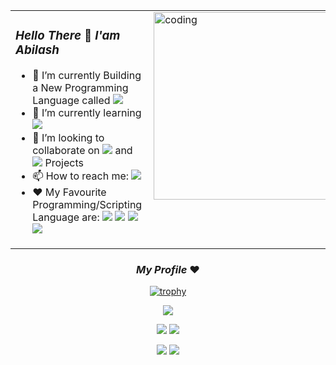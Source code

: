 
  <table><tr>
   
   <td valign="top">
<!--<div valign="top">-->
  
   ### _Hello There_ 👋   _I'am Abilash_
 
- 🔭 I’m currently Building  a New Programming Language called <img src="https://img.shields.io/badge/JACKAL-red" class="JACKAL"/>
- 🌱 I’m currently learning <img src="https://img.shields.io/badge/VUE.js-green" class="vue"/> <!--<img src="https://img.shields.io/badge/React.js-skyblue" class="react"/>-->
- 👯 I’m looking to collaborate on <img src="https://img.shields.io/badge/Python-darkgreen" class="python"/> and <img src="https://img.shields.io/badge/Web Development-orange" class="web"/> Projects
- 📫 How to reach me: <a href="https://www.linkedin.com/in/abilash-suresh/"><img src="https://img.shields.io/badge/Linkedin-blue" class="link"/></a>
- ❤️ My Favourite Programming/Scripting Language are: <img src="https://img.shields.io/badge/Python-darkgreen" class="py"/> <img src="https://img.shields.io/badge/C++-blue" class="link"/> <img src="https://img.shields.io/badge/PHP-violet" class="php"/> <img src="https://img.shields.io/badge/JS-yellow" class="js"/>

<!--</div>   -->
   </td>
   
  <!--<div dir ="rtl">-->
   <td valign="top" ><img align="right" width="330" height="300"  src="https://fastlane.tech/wp-content/uploads/2020/01/Zero-Code.gif" class="gif" alt="coding" />
   <!--</div>-->
   </td>
   



   
   </tr></table>
   
   
   




<div align="center">
 
  <!--<br /> <br />-->
  <!--Trophy -->
  
   ### _My Profile_ ❤️
   
[![trophy](https://github-profile-trophy.vercel.app/?username=ATOMMAX-2001&theme=onedark)](https://github.com/ryo-ma/github-profile-trophy)

![](https://github-profile-summary-cards.vercel.app/api/cards/profile-details?username=ATOMMAX-2001&theme=monokai)
<span align="right">
   
   ![](https://github-profile-summary-cards.vercel.app/api/cards/repos-per-language?username=ATOMMAX-2001&theme=monokai)
   </span>
![](https://github-profile-summary-cards.vercel.app/api/cards/most-commit-language?username=ATOMMAX-2001&theme=monokai)
<span align="right">
   
![](https://github-profile-summary-cards.vercel.app/api/cards/stats?username=ATOMMAX-2001&theme=monokai)
   </span>
![](https://github-profile-summary-cards.vercel.app/api/cards/productive-time?username=ATOMMAX-2001&theme=monokai)
  </div>
<!--
**ATOMMAX-2001/ATOMMAX-2001** is a ✨ _special_ ✨ repository because its `README.md` (this file) appears on your GitHub profile.

Here are some ideas to get you started:

- 🔭 I’m currently working on ...
- 🌱 I’m currently learning ...
- 👯 I’m looking to collaborate on ...
- 🤔 I’m looking for help with ...
- 💬 Ask me about ...
- 📫 How to reach me: ...
- 😄 Pronouns: ...
- ⚡ Fun fact: ...
-->
